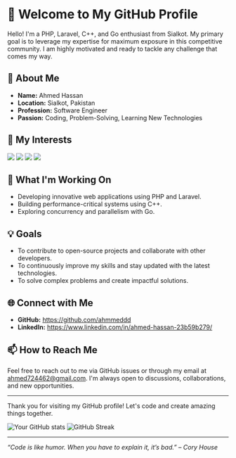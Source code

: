 # 👋 Welcome to My GitHub Profile

Hello! I'm a PHP, Laravel, C++, and Go enthusiast from Sialkot. My primary goal is to leverage my expertise for maximum exposure in this competitive community. I am highly motivated and ready to tackle any challenge that comes my way.

## 🌟 About Me

- **Name:** Ahmed Hassan
- **Location:** Sialkot, Pakistan
- **Profession:** Software Engineer
- **Passion:** Coding, Problem-Solving, Learning New Technologies

## 🔭 My Interests

[![](https://img.shields.io/badge/PHP-Web%20Development-blue?style=for-the-badge&logo=php)]()
[![](https://img.shields.io/badge/Laravel-Web%20Framework-red?style=for-the-badge&logo=laravel)]()
[![](https://img.shields.io/badge/C%2B%2B-Programming-brightgreen?style=for-the-badge&logo=c%2B%2B)]()
[![](https://img.shields.io/badge/Go-Programming-yellow?style=for-the-badge&logo=go)]()

## 🚀 What I'm Working On

- Developing innovative web applications using PHP and Laravel.
- Building performance-critical systems using C++.
- Exploring concurrency and parallelism with Go.

## 💡 Goals

- To contribute to open-source projects and collaborate with other developers.
- To continuously improve my skills and stay updated with the latest technologies.
- To solve complex problems and create impactful solutions.

## 🌐 Connect with Me

- **GitHub:** https://github.com/ahmmeddd
- **LinkedIn:** https://www.linkedin.com/in/ahmed-hassan-23b59b279/

## 📫 How to Reach Me

Feel free to reach out to me via GitHub issues or through my email at ahmed724462@gmail.com. I'm always open to discussions, collaborations, and new opportunities.

---

Thank you for visiting my GitHub profile! Let's code and create amazing things together.

![Your GitHub stats](https://github-readme-stats.vercel.app/api?username=ahmmeddd&show_icons=true&theme=radical)
![GitHub Streak](https://github-readme-streak-stats.herokuapp.com/?user=ahmmeddd&theme=radical)

---

_“Code is like humor. When you have to explain it, it’s bad.” – Cory House_

